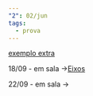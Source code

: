 ```yaml
---
"2": 02/jun
tags:
  - prova
---
```

[exemplo extra](https://1drv.ms/u/s!AmfyGvdmTYongvcOibGr724tb9PARQ?e=4mOqo3)

18/09 - em sala →[Eixos](../Exercícios/Eixos.md)

22/09 - em sala →